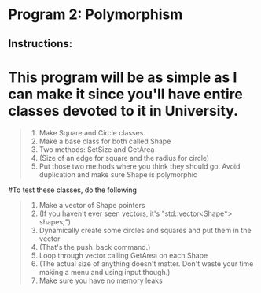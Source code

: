 # Program 2: Polymorphism
## Instructions: 
# This program will be as simple as I can make it since you'll have entire classes devoted to it in University.

> 1. Make Square and Circle classes.
> 2. Make a base class for both called Shape
> 3. Two methods: SetSize and GetArea
> 4. (Size of an edge for square and the radius for circle)
> 5. Put those two methods where you think they should go.  Avoid duplication and make sure Shape is polymorphic

#To test these classes, do the following

> 1. Make a vector of Shape pointers
> 2. (If you haven't ever seen vectors, it's "std::vector<Shape*> shapes;")
> 3. Dynamically create some circles and squares and put them in the vector
> 4. (That's the push_back command.)
> 5. Loop through vector calling GetArea on each Shape
> 6. (The actual size of anything doesn't matter.  Don't waste your time making a menu and using input though.)
> 7. Make sure you have no memory leaks
